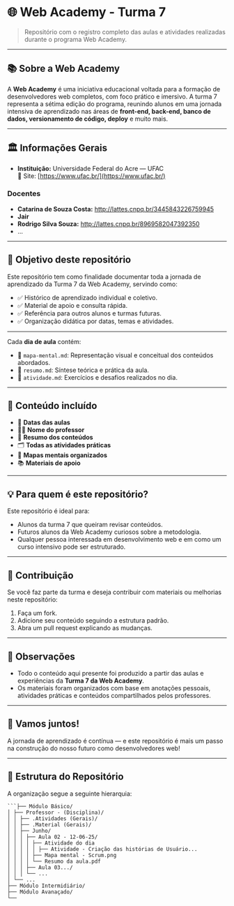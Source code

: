 # 🌐 Web Academy - Turma 7

> Repositório com o registro completo das aulas e atividades realizadas durante o programa Web Academy.

---

## 📚 Sobre a Web Academy

A **Web Academy** é uma iniciativa educacional voltada para a formação de desenvolvedores web completos, com foco prático e imersivo. A turma 7 representa a sétima edição do programa, reunindo alunos em uma jornada intensiva de aprendizado nas áreas de **front-end, back-end, banco de dados, versionamento de código, deploy** e muito mais.

---

## 🏛️ Informações Gerais
- **Instituição:** Universidade Federal do Acre — UFAC  
  🔗 Site: [https://www.ufac.br/](https://www.ufac.br/)

### Docentes
- **Catarina de Souza Costa:** http://lattes.cnpq.br/3445843226759945
- **Jair**
- **Rodrigo Silva Souza:** http://lattes.cnpq.br/8969582047392350
- ...
  
---

## 🎯 Objetivo deste repositório

Este repositório tem como finalidade documentar toda a jornada de aprendizado da Turma 7 da Web Academy, servindo como:

- ✅ Histórico de aprendizado individual e coletivo.
- ✅ Material de apoio e consulta rápida.
- ✅ Referência para outros alunos e turmas futuras.
- ✅ Organização didática por datas, temas e atividades.

---

Cada **dia de aula** contém:
- 🧠 `mapa-mental.md`: Representação visual e conceitual dos conteúdos abordados.
- 📝 `resumo.md`: Síntese teórica e prática da aula.
- 🧪 `atividade.md`: Exercícios e desafios realizados no dia.

---

## 📂 Conteúdo incluído

- 📆 **Datas das aulas**
- 👨‍🏫 **Nome do professor**
- 📄 **Resumo dos conteúdos**
- 🗂️ **Todas as atividades práticas**
- 🧠 **Mapas mentais organizados**
- 📚 **Materiais de apoio**

---

## 💡 Para quem é este repositório?

Este repositório é ideal para:
- Alunos da turma 7 que queiram revisar conteúdos.
- Futuros alunos da Web Academy curiosos sobre a metodologia.
- Qualquer pessoa interessada em desenvolvimento web e em como um curso intensivo pode ser estruturado.

---

## 🤝 Contribuição

Se você faz parte da turma e deseja contribuir com materiais ou melhorias neste repositório:

1. Faça um fork.
2. Adicione seu conteúdo seguindo a estrutura padrão.
3. Abra um pull request explicando as mudanças.

---

## 📌 Observações

- Todo o conteúdo aqui presente foi produzido a partir das aulas e experiências da **Turma 7 da Web Academy**.
- Os materiais foram organizados com base em anotações pessoais, atividades práticas e conteúdos compartilhados pelos professores.

---

## 🚀 Vamos juntos!

A jornada de aprendizado é contínua — e este repositório é mais um passo na construção do nosso futuro como desenvolvedores web!

---


## 🧭 Estrutura do Repositório

A organização segue a seguinte hierarquia:

```📦 WebAcademy-Turma7/
```├── Módulo Básico/
│ ├── Professor - (Disciplina)/
│ │ ├── .Atividades (Gerais)/
│ │ ├── .Material (Gerais)/
│ │ ├── Junho/
│ │ │ ├── Aula 02 - 12-06-25/
│ │ │ │ ├── Atividade do dia
│ │ │ │ │ ├── Atividade - Criação das histórias de Usuário...
│ │ │ │ ├── Mapa mental - Scrum.png
│ │ │ │ └── Resumo da aula.pdf
│ │ │ ├── Aula 03.../
│ │ │ └── ...
│ └── ...
├── Módulo Intermidiário/
├── Módulo Avanaçado/
└── 
